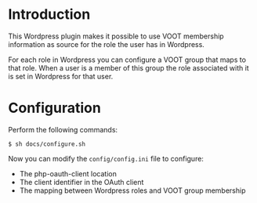 # Introduction
This Wordpress plugin makes it possible to use VOOT membership information as 
source for the role the user has in Wordpress.

For each role in Wordpress you can configure a VOOT group that maps to that
role. When a user is a member of this group the role associated with it is
set in Wordpress for that user.

# Configuration
Perform the following commands:

    $ sh docs/configure.sh

Now you can modify the `config/config.ini` file to configure:
* The php-oauth-client location
* The client identifier in the OAuth client
* The mapping between Wordpress roles and VOOT group membership
